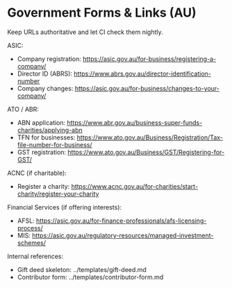 # Government Forms & Links (AU)

Keep URLs authoritative and let CI check them nightly.

ASIC:
- Company registration: https://asic.gov.au/for-business/registering-a-company/
- Director ID (ABRS): https://www.abrs.gov.au/director-identification-number
- Company changes: https://asic.gov.au/for-business/changes-to-your-company/

ATO / ABR:
- ABN application: https://www.abr.gov.au/business-super-funds-charities/applying-abn
- TFN for businesses: https://www.ato.gov.au/Business/Registration/Tax-file-number-for-business/
- GST registration: https://www.ato.gov.au/Business/GST/Registering-for-GST/

ACNC (if charitable):
- Register a charity: https://www.acnc.gov.au/for-charities/start-charity/register-your-charity

Financial Services (if offering interests):
- AFSL: https://asic.gov.au/for-finance-professionals/afs-licensing-process/
- MIS: https://asic.gov.au/regulatory-resources/managed-investment-schemes/

Internal references:
- Gift deed skeleton: ../templates/gift-deed.md
- Contributor form: ../templates/contributor-form.md
